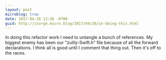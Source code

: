 ```yaml
---
layout: post
microblog: true
date: 2017-04-28 13:26 -0700
guid: http://jsorge.micro.blog/2017/04/28/in-doing-this.html
---
```

In doing this refactor work I need to untangle a bunch of references. My biggest enemy has been our "zulily-Swift.h" file because of all the forward declarations. I think all is good until I comment that thing out. Then it's off to the races.
